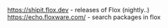 https://shipit.flox.dev - releases of Flox (nightly..)
https://echo.floxware.com/ - search packages in flox
